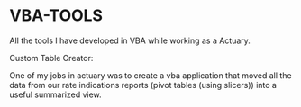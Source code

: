 # VBA-TOOLS

All the tools I have developed in VBA while working as a Actuary.

Custom Table Creator:

One of my jobs in actuary was to create a vba application that moved all the data from our rate indications reports (pivot tables (using slicers)) into a useful summarized view.

